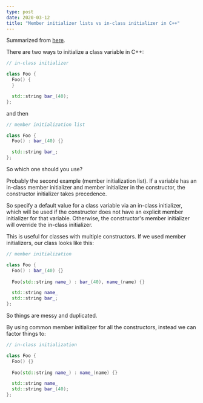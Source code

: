 ```yaml
---
type: post
date: 2020-03-12
title: "Member initializer lists vs in-class initializer in C++"
---
```


Summarized from [here](https://stackoverflow.com/questions/24149924/has-the-new-c11-member-initialization-feature-at-declaration-made-initializati).

There are two ways to initialize a class variable in C++:

```c++
// in-class initializer

class Foo {
  Foo() {
  }  

  std::string bar_(40);
};
```

and then

```c++
// member initialization list

class Foo {
  Foo() : bar_(40) {}  

  std::string bar_;
};
```

So which one should you use?

Probably the second example (member initialization list). If a variable has an in-class member initializer and member initializer in the constructor, the constructor initializer takes precedence. 

So specify a default value for a class variable via an in-class initializer, which will be used if the constructor does not have an explicit member initializer for that variable. Otherwise, the constructor's member initializer will override the in-class initializer.  

This is useful for classes with multiple constructors. If we used member initializers, our class looks like this:
```c++
// member initialization

class Foo {
  Foo() : bar_(40) {}  
  
  Foo(std::string name_) : bar_(40), name_(name) {}  

  std::string name_
  std::string bar_;
};
```
So things are messy and duplicated.

By using common member initializer for all the constructors, instead we can factor things to:
```c++
// in-class initialization

class Foo {  
  Foo() {}  
  
  Foo(std::string name_) : name_(name) {}  

  std::string name_
  std::string bar_(40);
};
```




